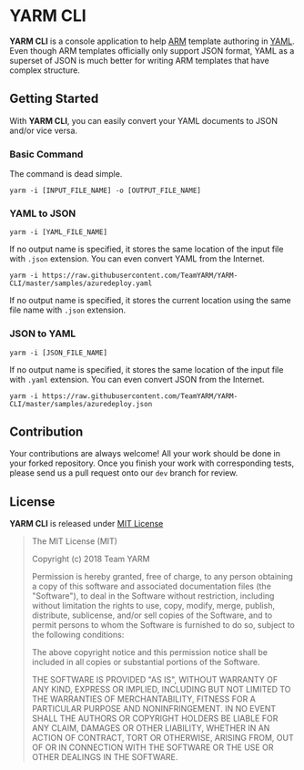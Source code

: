 # YARM CLI #

**YARM CLI** is a console application to help [ARM](https://docs.microsoft.com/en-us/azure/azure-resource-manager/) template authoring in [YAML](http://yaml.org/). Even though ARM templates officially only support JSON format, YAML as a superset of JSON is much better for writing ARM templates that have complex structure.


## Getting Started ##

With **YARM CLI**, you can easily convert your YAML documents to JSON and/or vice versa.

### Basic Command ###

The command is dead simple.

```command
yarm -i [INPUT_FILE_NAME] -o [OUTPUT_FILE_NAME]
```


### YAML to JSON ###

```commmand
yarm -i [YAML_FILE_NAME]
```

If no output name is specified, it stores the same location of the input file with `.json` extension. You can even convert YAML from the Internet.

```commmand
yarm -i https://raw.githubusercontent.com/TeamYARM/YARM-CLI/master/samples/azuredeploy.yaml
```

If no output name is specified, it stores the current location using the same file name with `.json` extension.


### JSON to YAML ###

```commmand
yarm -i [JSON_FILE_NAME]
```

If no output name is specified, it stores the same location of the input file with `.yaml` extension. You can even convert JSON from the Internet.

```commmand
yarm -i https://raw.githubusercontent.com/TeamYARM/YARM-CLI/master/samples/azuredeploy.json
```


## Contribution ##

Your contributions are always welcome! All your work should be done in your forked repository. Once you finish your work with corresponding tests, please send us a pull request onto our `dev` branch for review.


## License ##

**YARM CLI** is released under [MIT License](http://opensource.org/licenses/MIT)

> The MIT License (MIT)
>
> Copyright (c) 2018 Team YARM
> 
> Permission is hereby granted, free of charge, to any person obtaining a copy of this software and associated documentation files (the "Software"), to deal in the Software without restriction, including without limitation the rights to use, copy, modify, merge, publish, distribute, sublicense, and/or sell copies of the Software, and to permit persons to whom the Software is furnished to do so, subject to the following conditions:
> 
> The above copyright notice and this permission notice shall be included in all copies or substantial portions of the Software.
> 
> THE SOFTWARE IS PROVIDED "AS IS", WITHOUT WARRANTY OF ANY KIND, EXPRESS OR IMPLIED, INCLUDING BUT NOT LIMITED TO THE WARRANTIES OF MERCHANTABILITY, FITNESS FOR A PARTICULAR PURPOSE AND NONINFRINGEMENT. IN NO EVENT SHALL THE AUTHORS OR COPYRIGHT HOLDERS BE LIABLE FOR ANY CLAIM, DAMAGES OR OTHER LIABILITY, WHETHER IN AN ACTION OF CONTRACT, TORT OR OTHERWISE, ARISING FROM, OUT OF OR IN CONNECTION WITH THE SOFTWARE OR THE USE OR OTHER DEALINGS IN THE SOFTWARE.

